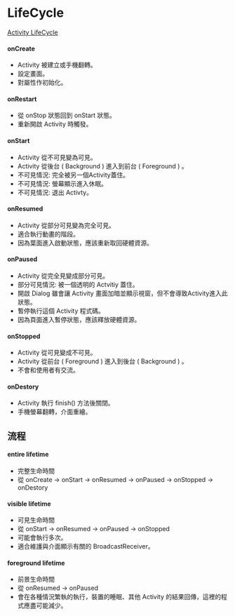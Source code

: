 # LifeCycle

[Activity LifeCycle](http://developer.android.com/reference/android/app/Activity.html#ActivityLifecycle)

#### onCreate
* Activity 被建立或手機翻轉。
* 設定畫面。
* 對屬性作初始化。

#### onRestart
* 從 onStop 狀態回到 onStart 狀態。
* 重新開啟 Activity 時觸發。

#### onStart
* Activity 從不可見變為可見。
* Activity 從後台 ( Background ) 進入到前台 ( Foreground ) 。
* 不可見情況: 完全被另一個Activity蓋住。
* 不可見情況: 螢幕顯示進入休眠。
* 不可見情況: 退出 Activty。

#### onResumed
* Activity 從部分可見變為完全可見。
* 適合執行動畫的階段。
* 因為葉面進入啟動狀態，應該重新取回硬體資源。

#### onPaused
* Activity 從完全見變成部分可見。
* 部分可見情況: 被一個透明的 Actvitiy 蓋住。
* 開啟 Dialog 雖會讓 Activity 畫面加暗並顯示視窗，但不會導致Activity進入此狀態。
* 暫停執行這個 Activity 程式碼。
* 因為頁面進入暫停狀態，應該釋放硬體資源。

#### onStopped
* Activity 從可見變成不可見。
* Activity 從前台 ( Foreground ) 進入到後台 ( Background ) 。
* 不會和使用者有交流。

#### onDestory
* Activity 執行 finish() 方法後關閉。
* 手機螢幕翻轉，介面重繪。


## 流程
#### entire lifetime
* 完整生命時間
* 從 onCreate -> onStart -> onResumed -> onPaused -> onStopped -> onDestory

#### visible lifetime
* 可見生命時間
* 從 onStart -> onResumed -> onPaused -> onStopped
* 可能會執行多次。
* 適合維護與介面顯示有關的 BroadcastReceiver。

#### foreground lifetime
* 前景生命時間
* 從 onResumed -> onPaused
* 會在各種情況繁執的執行，裝置的睡眠、其他 Activity 的結果回傳，這裡的程式應盡可能減少。

